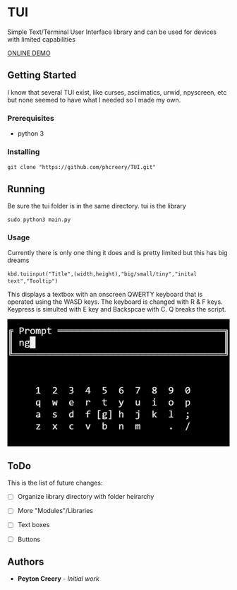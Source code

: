 # TUI
Simple Text/Terminal User Interface library and can be used for devices with limited capabilities

[ONLINE DEMO](https://tui.peytoncreery.repl.run/)

## Getting Started

I know that several TUI exist, like curses, asciimatics, urwid, npyscreen, etc but none seemed to have what I needed so I made my own.

### Prerequisites

* python 3

### Installing

```
git clone "https://github.com/phcreery/TUI.git"
```

## Running

Be sure the tui folder is in the same directory. tui is the library
```
sudo python3 main.py
```

### Usage

Currently there is only one thing it does and is pretty limited but this has big dreams
```
kbd.tuiinput("Title",(width,height),"big/small/tiny","inital text","Tooltip")
```
This displays a textbox with an onscreen QWERTY keyboard that is operated using the WASD keys. The keyboard is changed with R & F keys. Keypress is simulted with E key and Backspcae with C. Q breaks the script.

![](images/screenshot2.png)


## ToDo
This is the list of future changes:

 - [ ] Organize library directory with folder heirarchy
 - [ ] More "Modules"/Libraries
 - [ ] Text boxes
 - [ ] Buttons


## Authors

* **Peyton Creery** - *Initial work* 
